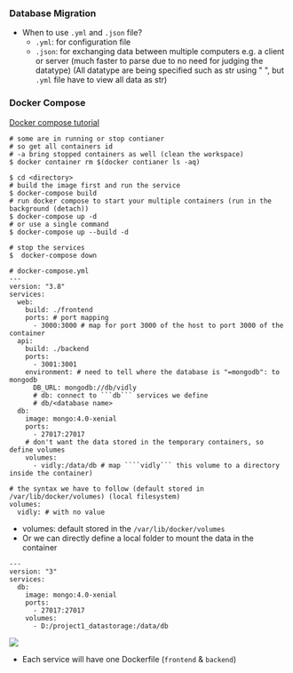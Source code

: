 
### Database Migration
- When to use ```.yml``` and ```.json``` file?
    - ```.yml```: for configuration file
    - ```.json```: for exchanging data between multiple computers e.g. a client or server (much faster to parse due to no need for judging the datatype) (All datatype are being specified such as str using " ", but ```.yml``` file have to view all data as str)
 
 
### Docker Compose
[Docker compose tutorial](https://www.youtube.com/watch?v=HG6yIjZapSA)
```bash=
# some are in running or stop contianer
# so get all containers id
# -a bring stopped containers as well (clean the workspace)
$ docker container rm $(docker contianer ls -aq)

$ cd <directory>
# build the image first and run the service
$ docker-compose build 
# run docker compose to start your multiple containers (run in the background (detach))
$ docker-compose up -d 
# or use a single command
$ docker-compose up --build -d

# stop the services
$  docker-compose down
```

```yml=
# docker-compose.yml
---
version: "3.8"
services:
  web:
    build: ./frontend
    ports: # port mapping
      - 3000:3000 # map for port 3000 of the host to port 3000 of the container
  api:
    build: ./backend
    ports:
      - 3001:3001
    environment: # need to tell where the database is "=mongodb": to mongodb
      DB_URL: mongodb://db/vidly  
      # db: connect to ```db``` services we define
      # db/<database name> 
  db:
    image: mongo:4.0-xenial
    ports:
      - 27017:27017
    # don't want the data stored in the temporary containers, so define volumes
    volumes:
      - vidly:/data/db # map ````vidly``` this volume to a directory inside the container)

# the syntax we have to follow (default stored in /var/lib/docker/volumes) (local filesystem)
volumes:
  vidly: # with no value   
```
- volumes: default stored in the ```/var/lib/docker/volumes```
- Or we can directly define a local folder to mount the data in the container 
```yml=
---
version: "3"
services:
  db:
    image: mongo:4.0-xenial
    ports:
      - 27017:27017
    volumes:
      - D:/project1_datastorage:/data/db 
```
![](https://i.imgur.com/0zwj6wl.png)

- Each service will have one Dockerfile (```frontend``` & ```backend```)
